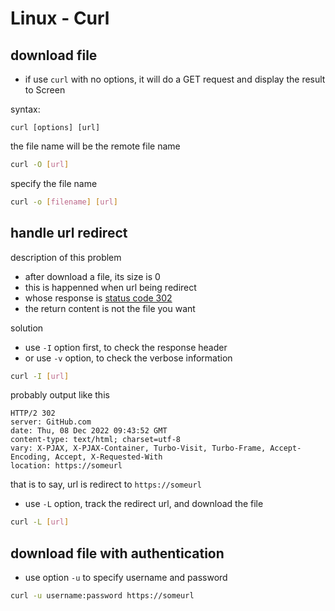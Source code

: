 # Linux - Curl

## download file

- if use `curl` with no options, it will do a GET request and display the result to Screen

syntax:

`curl [options] [url]`

the file name will be the remote file name

```bash
curl -O [url]
```

specify the file name

```bash
curl -o [filename] [url]
```

## handle url redirect

description of this problem

- after download a file, its size is 0
- this is happenned when url being redirect
- whose response is [status code 302](/sorted/network/http-response-message.md#状态行)
- the return content is not the file you want

solution

- use `-I` option first, to check the response header
- or use `-v` option, to check the verbose information

```bash
curl -I [url]
```

probably output like this

```
HTTP/2 302
server: GitHub.com
date: Thu, 08 Dec 2022 09:43:52 GMT
content-type: text/html; charset=utf-8
vary: X-PJAX, X-PJAX-Container, Turbo-Visit, Turbo-Frame, Accept-Encoding, Accept, X-Requested-With
location: https://someurl
```

that is to say, url is redirect to `https://someurl`

- use `-L` option, track the redirect url, and download the file

```bash
curl -L [url]
```

## download file with authentication

- use option `-u` to specify username and password

```bash
curl -u username:password https://someurl
```